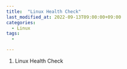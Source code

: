 ```yaml
---
title:  "Linux Health Check"
last_modified_at: 2022-09-13T09:00:00+09:00
categories:
  - Linux
tags: 
  - 

---
```



1. Linux Health Check
